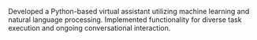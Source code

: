 Developed a Python-based virtual assistant utilizing machine learning and natural language processing. Implemented functionality for diverse task execution and ongoing conversational interaction.
